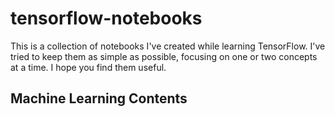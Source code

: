 # tensorflow-notebooks
This is a collection of notebooks I've created while learning TensorFlow. I've tried to keep them as simple as possible, focusing on one or two concepts at a time. I hope you find them useful.

## Machine Learning Contents

